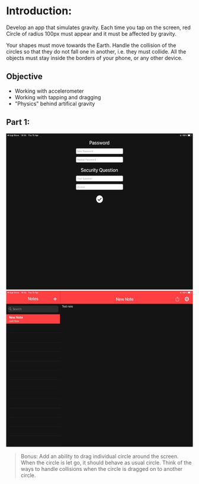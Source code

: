 # Introduction:

Develop an app that simulates gravity. Each time you tap on the screen, red Circle of radius 100px must appear and it must be affected by gravity. 

Your shapes must move towards the Earth. Handle the collision of the circles so that they do not fall one in another, i.e. they must collide. All the objects must stay inside the borders of your phone, or any other device.

## Objective

- Working with accelerometer
- Working with tapping and dragging
- "Physics" behind artifical gravity

## Part 1:

<center>
<img src="https://github.com/alem-01/alem_public/blob/master/resources/secureNotes.01.jpg?raw=true" style = "width: 620px !important; height: 420px !important;"/>
</center>

<center>
<img src="https://github.com/alem-01/alem_public/blob/master/resources/secureNotes.02.jpg?raw=true" style = "width: 620px !important; height: 420px !important;"/>
</center>


> Bonus: Add an ability to drag individual circle around the screen. When the circle is let go, it should behave as usual circle. Think of the ways to handle collisions when the circle is dragged on to another circle.
